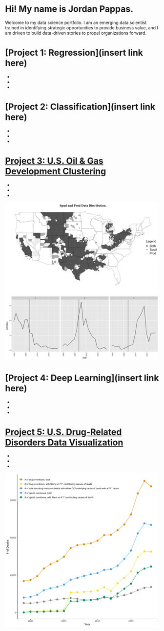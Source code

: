# Hi! My name is Jordan Pappas.
Welcome to my data science portfolio. I am an emerging data scientist trained in identifying strategic opportunities to provide business value, and I am driven to build data-driven stories to propel organizations forward.


# [Project 1: Regression](insert link here)
*
*
*

# [Project 2: Classification](insert link here)
*
*
*

# [Project 3: U.S. Oil & Gas Development Clustering](https://github.com/jordanjpappas/Oil_Gas_Cluster_Analysis)
*
*
*
![](/images/allCategoryMap.png)
![](/images/clusterplot3.png)

# [Project 4: Deep Learning](insert link here)
*
*
*

# [Project 5: U.S. Drug-Related Disorders Data Visualization](https://github.com/jordanjpappas/Opioid_Dynamics)
*
*
*
![](/images/Figure_(2)%20copy.png)

